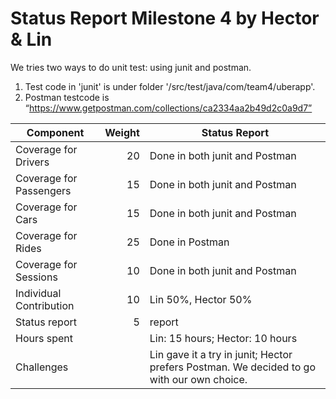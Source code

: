 # Status Report Milestone 4 by Hector & Lin

We tries two ways to do unit test: using junit and postman. 

1. Test code in 'junit' is under folder '/src/test/java/com/team4/uberapp'. 
2. Postman testcode is “https://www.getpostman.com/collections/ca2334aa2b49d2c0a9d7”

| Component | Weight | Status Report
|-----|------:|------|
| Coverage for Drivers | 20 | Done in both junit and Postman
| Coverage for Passengers | 15 | Done in both junit and Postman
| Coverage for Cars| 15 | Done in both junit and Postman
| Coverage for Rides| 25 | Done in Postman
| Coverage for Sessions| 10  | Done in both junit and Postman
| Individual Contribution | 10 | Lin 50%, Hector 50%
| Status report | 5 | report
| Hours spent | | Lin: 15 hours; Hector: 10 hours 
| Challenges | |Lin gave it a try in junit; Hector prefers Postman. We decided to go with our own choice.
